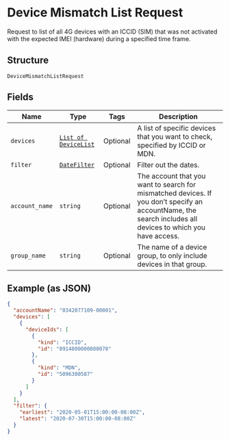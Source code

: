 
# Device Mismatch List Request

Request to list of all 4G devices with an ICCID (SIM) that was not activated with the expected IMEI (hardware) during a specified time frame.

## Structure

`DeviceMismatchListRequest`

## Fields

| Name | Type | Tags | Description |
|  --- | --- | --- | --- |
| `devices` | [`List of DeviceList`](../../doc/models/device-list.md) | Optional | A list of specific devices that you want to check, specified by ICCID or MDN. |
| `filter` | [`DateFilter`](../../doc/models/date-filter.md) | Optional | Filter out the dates. |
| `account_name` | `string` | Optional | The account that you want to search for mismatched devices. If you don’t specify an accountName, the search includes all devices to which you have access. |
| `group_name` | `string` | Optional | The name of a device group, to only include devices in that group. |

## Example (as JSON)

```json
{
  "accountName": "0342077109-00001",
  "devices": [
    {
      "deviceIds": [
        {
          "kind": "ICCID",
          "id": "8914800000080078"
        },
        {
          "kind": "MDN",
          "id": "5096300587"
        }
      ]
    }
  ],
  "filter": {
    "earliest": "2020-05-01T15:00:00-08:00Z",
    "latest": "2020-07-30T15:00:00-08:00Z"
  }
}
```

